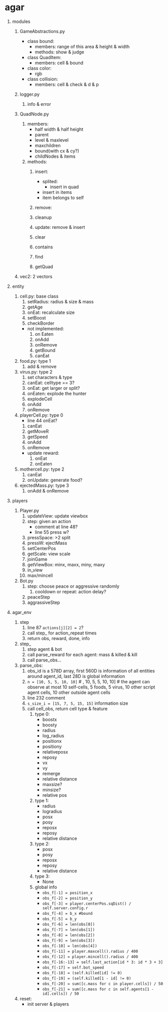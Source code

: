 # agar 
1. modules
   1. GameAbstractions.py
      - class bound:
        - members: range of this area & height & width
        - methods: show & judge
      - class QuadItem:
        - members: cell & bound
      - class color:
        - rgb
      - class collision:
        - members: cell & check & d & p
   2. logger.py
      1. info & error
   3. QuadNode.py
      1. members:
         -  half width & half height
         -  parent
         -  level & maxlevel
         -  maxchildren
         -  bound(with cx & cy?)
         -  childNodes & items
      2. methods:
         1. insert: 
            - splited:
              - insert in quad
            - insert in items
            - item belongs to self

         2. remove:
         3. cleanup
         4. update: remove & insert
         5. clear
         6. contains
         7. find
         8. getQuad

   4. vec2: 2 vectors

2. entity
   1. cell.py: base class
      1. setRadius: radius & size & mass
      2. getAge
      3. onEat: recalculate size
      4. setBoost
      5. checkBorder
      - not implemented: 
        1. on Eaten
        2. onAdd
        3. onRemove
        4. getBound
        5. canEat
   2. food.py: type 1
      1. add & remove
   3. virus.py: type 2
      1. set characters & type
      2. canEat: celltype == 3?
      3. onEat: get larger or split?
      4. onEaten: explode the hunter
      5. explodeCell
      6. onAdd
      7. onRemove 
   4. playerCell.py: type 0
      - line 44 onEat?
      1. canEat
      2. getMoveR
      3. getSpeed
      4. onAdd
      5. onRemove
      - update reward: 
        1. onEat
        2. onEaten
   5. mothercell.py: type 2
      1. canEat
      2. onUpdate: generate food?
   6. ejectedMass.py: type 3
      1. onAdd & onRemove

3. players
   1. Player.py
      1. updateView: update viewbox
      2. step: given an action
         - comment at line 48?
         - line 55 press w?
      3. pressSpace: >2 split
      4. pressW: ejectMass
      5. setCenterPos
      6. getScale: view scale
      7. joinGame
      8. getViewBox: minx, maxx, miny, maxy
      9. in_view
      10. max/mincell
   2. Bot.py
      1. step: choose peace or aggressive randomly
         1. cooldown or repeat: action delay?
      2. peaceStep
      3. aggrassiveStep
4. agar_env
   1. step
      1. line 87 `actions[j][2] = 2`?
      2. call step_ for action_repeat times
      3. return obs, reward, done, info
   2. step_
      1. step agent & bot
      2. call parse_reward for each agent: mass & killed & kill
      3. call parse_obs...
   3. parse_obs:
      1. obs_id is a 578D array, first 560D is information of all entities around agent_id, last 28D is global information
      2. `n = [10, 5, 5, 10, 10]`  # , 10, 5, 5, 10, 10] # the agent can observe at most 10 self-cells, 5 foods, 5 virus, 10 other script agent cells, 10 other outside agent cells
      3. line 232 comment
      4. `s_size_i = [15, 7, 5, 15, 15]` information size
      5. call cell_obs, return cell type & feature
         1. type 0:
            - boostx
            - boosty
            - radius
            - log_radius
            - positionx
            - positiony
            - relativeposx
            - reposy
            - vx
            - vy
            - remerge
            - relative distance
            - maxsize?
            - minsize?
            - relative pos
         2. type 1:
            - radius
            - logradius
            - posx
            - posy
            - reposx
            - reposy
            - relative distance
         3. type 2:
            - posx
            - posy
            - reposx
            - reposy
            - relative distance
         4. type 3:
            - None
         5. global info
            - `obs_f[-1] = position_x`
            - `obs_f[-2] = position_y`
            - `obs_f[-3] = player.centerPos.sqDist() / self.server.config.r`
            - `obs_f[-4] = b_x #bound`
            - `obs_f[-5] = b_y`
            - `obs_f[-6] = len(obs[0])`
            - `obs_f[-7] = len(obs[1])`
            - `obs_f[-8] = len(obs[2])`
            - `obs_f[-9] = len(obs[3])`
            - `obs_f[-10] = len(obs[4])`
            - `obs_f[-11] = player.maxcell().radius / 400`
            - `obs_f[-12] = player.mincell().radius / 400`
            - `obs_f[-16:-13] = self.last_action[id * 3: id * 3 + 3]`
            - `obs_f[-17] = self.bot_speed`
            - `obs_f[-18] = (self.killed[id] != 0)`
            - `obs_f[-19] = (self.killed[1 - id] != 0)`
            - `obs_f[-20] = sum([c.mass for c in player.cells]) / 50`
            - `obs_f[-21] = sum([c.mass for c in self.agents[1 - id].cells]) / 50 `
   4. reset:
      - init server & players        
   